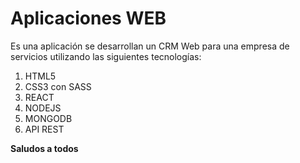 # Aplicaciones WEB

Es una aplicación se desarrollan un CRM Web para una empresa de servicios utilizando las siguientes tecnologías:

1. HTML5
1. CSS3 con SASS
1. REACT
1. NODEJS
1. MONGODB
1. API REST

**Saludos a todos**
